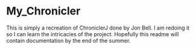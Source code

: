 # My_Chronicler

This is simply a recreation of ChroniclerJ done by Jon Bell. I am redoing it so I can learn the intricacies of the project. Hopefully this readme will contain documentation by the end of the summer.